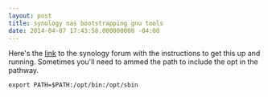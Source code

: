 ```yaml
---
layout: post
title: synology nas bootstrapping gnu tools
date: 2014-04-07 17:43:58.000000000 -04:00
---
```



Here's the [link](http://forum.synology.com/wiki/index.php/Overview_on_modifying_the_Synology_Server%2C_bootstrap%2C_ipkg_etc) to the synology forum with the instructions to get this up and running. Sometimes you'll need to ammed the path to include the opt in the pathway.

    export PATH=$PATH:/opt/bin:/opt/sbin

